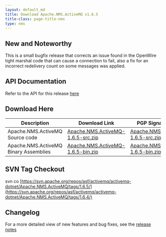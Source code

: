 ```yaml
---
layout: default_md
title: Download Apache.NMS.ActiveMQ v1.6.5 
title-class: page-title-nms
type: nms
---
```


New and Noteworthy
------------------

This is a small bugfix release that corrects an issue found in the OpenWire tight marshal code that can cause a connection to fail, also a fix for an incorrect redelivery count on some messages was applied.

API Documentation
-----------------

Refer to the API for this release [here](../../../nms-api)

Download Here
-------------

Description|Download Link|PGP Signature File|Version
---|---|---|---
Apache.NMS.ActiveMQ Source code|[Apache.NMS.ActiveMQ-1.6.5-src.zip](https://archive.apache.org/dist/activemq/apache-nms/1.6.0/Apache.NMS.ActiveMQ-1.6.5-src.zip)|[Apache.NMS.ActiveMQ-1.6.5-src.zip.asc](http://www.apache.org/dist/activemq/apache-nms/1.6.0/Apache.NMS.ActiveMQ-1.6.5-src.zip.asc)|1.6.5.3684
Apache.NMS.ActiveMQ Binary Assemblies|[Apache.NMS.ActiveMQ-1.6.5-bin.zip](https://archive.apache.org/dist/activemq/apache-nms/1.6.0/Apache.NMS.ActiveMQ-1.6.5-bin.zip)|[Apache.NMS.ActiveMQ-1.6.5-bin.zip.asc](http://www.apache.org/dist/activemq/apache-nms/1.6.0/Apache.NMS.ActiveMQ-1.6.5-bin.zip.asc)|1.6.5.3684

SVN Tag Checkout
----------------

svn co [https://svn.apache.org/repos/asf/activemq/activemq-dotnet/Apache.NMS.ActiveMQ/tags/1.6.5/](https://svn.apache.org/repos/asf/activemq/activemq-dotnet/Apache.NMS.ActiveMQ/tags/1.6.4/)

Changelog
---------

For a more detailed view of new features and bug fixes, see the [release notes](https://issues.apache.org/jira/secure/ReleaseNote.jspa?projectId=12311201&version=12329150)


